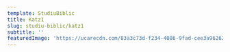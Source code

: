 ```yaml
---
template: StudiuBiblic
title: Katz1
slug: studiu-biblic/katz1
subtitle: ''
featuredImage: 'https://ucarecdn.com/83a3c73d-f234-4086-9fad-cee3a9626230/'
---
```


